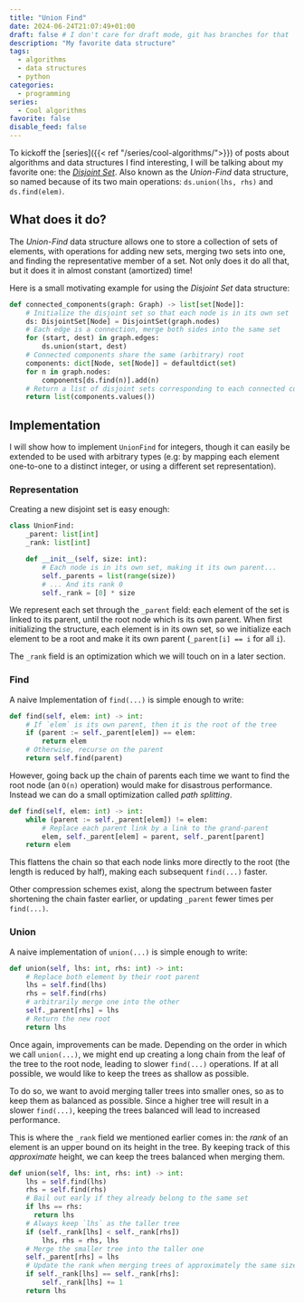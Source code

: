```yaml
---
title: "Union Find"
date: 2024-06-24T21:07:49+01:00
draft: false # I don't care for draft mode, git has branches for that
description: "My favorite data structure"
tags:
  - algorithms
  - data structures
  - python
categories:
  - programming
series:
  - Cool algorithms
favorite: false
disable_feed: false
---
```


To kickoff the [series]({{< ref "/series/cool-algorithms/">}}) of posts about
algorithms and data structures I find interesting, I will be talking about my
favorite one: the [_Disjoint Set_][wiki]. Also known as the _Union-Find_ data
structure, so named because of its two main operations: `ds.union(lhs, rhs)` and
`ds.find(elem)`.

[wiki]: https://en.wikipedia.org/wiki/Disjoint-set_data_structure

<!--more-->

## What does it do?

The _Union-Find_ data structure allows one to store a collection of sets of
elements, with operations for adding new sets, merging two sets into one, and
finding the representative member of a set. Not only does it do all that, but it
does it in almost constant (amortized) time!

Here is a small motivating example for using the _Disjoint Set_ data structure:

```python
def connected_components(graph: Graph) -> list[set[Node]]:
    # Initialize the disjoint set so that each node is in its own set
    ds: DisjointSet[Node] = DisjointSet(graph.nodes)
    # Each edge is a connection, merge both sides into the same set
    for (start, dest) in graph.edges:
        ds.union(start, dest)
    # Connected components share the same (arbitrary) root
    components: dict[Node, set[Node]] = defaultdict(set)
    for n in graph.nodes:
        components[ds.find(n)].add(n)
    # Return a list of disjoint sets corresponding to each connected component
    return list(components.values())
```

## Implementation

I will show how to implement `UnionFind` for integers, though it can easily be
extended to be used with arbitrary types (e.g: by mapping each element
one-to-one to a distinct integer, or using a different set representation).

### Representation

Creating a new disjoint set is easy enough:

```python
class UnionFind:
    _parent: list[int]
    _rank: list[int]

    def __init__(self, size: int):
        # Each node is in its own set, making it its own parent...
        self._parents = list(range(size))
        # ... And its rank 0
        self._rank = [0] * size
```

We represent each set through the `_parent` field: each element of the set is
linked to its parent, until the root node which is its own parent. When first
initializing the structure, each element is in its own set, so we initialize
each element to be a root and make it its own parent (`_parent[i] == i` for all
`i`).

The `_rank` field is an optimization which we will touch on in a later section.

### Find

A naive Implementation of `find(...)` is simple enough to write:

```python
def find(self, elem: int) -> int:
    # If `elem` is its own parent, then it is the root of the tree
    if (parent := self._parent[elem]) == elem:
        return elem
    # Otherwise, recurse on the parent
    return self.find(parent)
```

However, going back up the chain of parents each time we want to find the root
node (an `O(n)` operation) would make for disastrous performance. Instead we can
do a small optimization called _path splitting_.

```python
def find(self, elem: int) -> int:
    while (parent := self._parent[elem]) != elem:
        # Replace each parent link by a link to the grand-parent
        elem, self._parent[elem] = parent, self._parent[parent]
    return elem
```

This flattens the chain so that each node links more directly to the root (the
length is reduced by half), making each subsequent `find(...)` faster.

Other compression schemes exist, along the spectrum between faster shortening
the chain faster earlier, or updating `_parent` fewer times per `find(...)`.

### Union

A naive implementation of `union(...)` is simple enough to write:

```python
def union(self, lhs: int, rhs: int) -> int:
    # Replace both element by their root parent
    lhs = self.find(lhs)
    rhs = self.find(rhs)
    # arbitrarily merge one into the other
    self._parent[rhs] = lhs
    # Return the new root
    return lhs
```

Once again, improvements can be made. Depending on the order in which we call
`union(...)`, we might end up creating a long chain from the leaf of the tree to
the root node, leading to slower `find(...)` operations. If at all possible, we
would like to keep the trees as shallow as possible.

To do so, we want to avoid merging taller trees into smaller ones, so as to keep
them as balanced as possible. Since a higher tree will result in a slower
`find(...)`, keeping the trees balanced will lead to increased performance.

This is where the `_rank` field we mentioned earlier comes in: the _rank_ of an
element is an upper bound on its height in the tree. By keeping track of this
_approximate_ height, we can keep the trees balanced when merging them.

```python
def union(self, lhs: int, rhs: int) -> int:
    lhs = self.find(lhs)
    rhs = self.find(rhs)
    # Bail out early if they already belong to the same set
    if lhs == rhs:
      return lhs
    # Always keep `lhs` as the taller tree
    if (self._rank[lhs] < self._rank[rhs])
        lhs, rhs = rhs, lhs
    # Merge the smaller tree into the taller one
    self._parent[rhs] = lhs
    # Update the rank when merging trees of approximately the same size
    if self._rank[lhs] == self._rank[rhs]:
        self._rank[lhs] += 1
    return lhs
```
